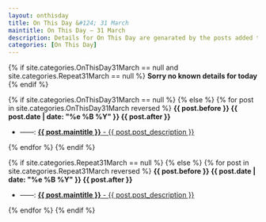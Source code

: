 ```yaml
---
layout: onthisday
title: On This Day &#124; 31 March
maintitle: On This Day — 31 March
description: Details for On This Day are genarated by the posts added to the website so the content is subject to changes/updates over time.
categories: [On This Day]
---
```


{% if site.categories.OnThisDay31March == null and site.categories.Repeat31March == null %}
<strong>Sorry no known details for today</strong>
{% endif %}

{% if site.categories.OnThisDay31March == null %}
{% else %}
{% for post in site.categories.OnThisDay31March reversed %}
<strong>{{ post.before }} {{ post.date | date: "%e %B %Y" }} {{ post.after }}</strong>
<ul>
<li> ——: <a href="{{ post.url }}"><strong>{{ post.maintitle }}</strong> - {{ post.post_description }}</a></li>
</ul>
{% endfor %}
{% endif %}

{% if site.categories.Repeat31March == null %}
{% else %}
{% for post in site.categories.Repeat31March reversed %}
<strong>{{ post.before }} {{ post.date | date: "%e %B %Y" }} {{ post.after }}</strong>
<ul>
<li> ——: <a href="{{ post.url }}"><strong>{{ post.maintitle }}</strong> - {{ post.post_description }}</a></li>
</ul>
{% endfor %}
{% endif %}
